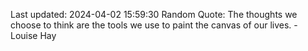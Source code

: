 Last updated: 2024-04-02 15:59:30
Random Quote: The thoughts we choose to think are the tools we use to paint the canvas of our lives. - Louise Hay